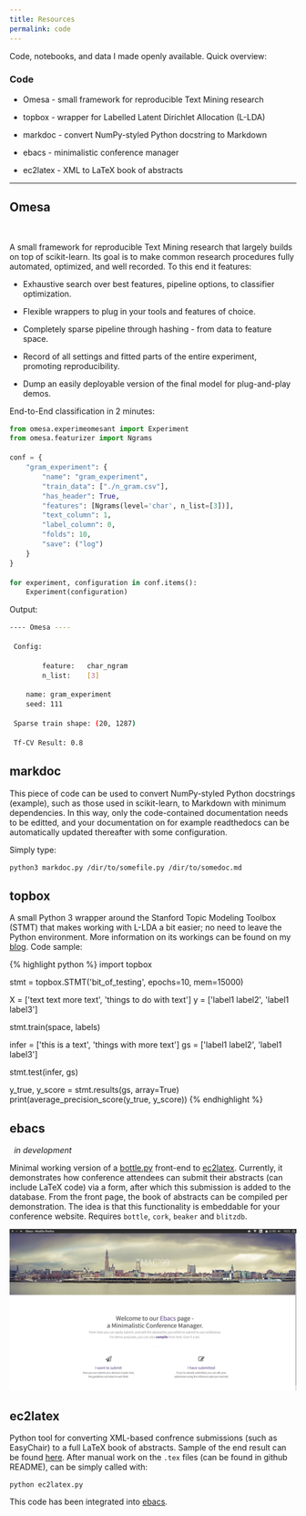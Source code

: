 ```yaml
---
title: Resources
permalink: code
---
```


Code, notebooks, and data I made openly available. Quick overview:

### Code

* Omesa - small framework for reproducible Text Mining research

* topbox - wrapper for Labelled Latent Dirichlet Allocation (L-LDA)

* markdoc - convert NumPy-styled Python docstring to Markdown

* ebacs - minimalistic conference manager

* ec2latex - XML to LaTeX book of abstracts

----

## Omesa

<a href="http://github.com/cmry/omesa"><i class="fa fa-github"></i></a>  &nbsp;  <a href="http://omesa.readthedocs.org/"><i class="fa fa-book"></i></a>

A small framework for reproducible Text Mining research that largely builds
on top of scikit-learn. Its goal is to make common research procedures fully
automated, optimized, and well recorded. To this end it features:

- Exhaustive search over best features, pipeline options, to classifier optimization.

- Flexible wrappers to plug in your tools and features of choice.

- Completely sparse pipeline through hashing - from data to feature space.

- Record of all settings and fitted parts of the entire experiment, promoting reproducibility.

- Dump an easily deployable version of the final model for plug-and-play demos.

End-to-End classification in 2 minutes:

``` python
from omesa.experimeomesant import Experiment
from omesa.featurizer import Ngrams

conf = {
    "gram_experiment": {
        "name": "gram_experiment",
        "train_data": ["./n_gram.csv"],
        "has_header": True,
        "features": [Ngrams(level='char', n_list=[3])],
        "text_column": 1,
        "label_column": 0,
        "folds": 10,
        "save": ("log")
    }
}

for experiment, configuration in conf.items():
    Experiment(configuration)
```

Output:

``` bash
---- Omesa ----

 Config:

        feature:   char_ngram
        n_list:    [3]

    name: gram_experiment
    seed: 111

 Sparse train shape: (20, 1287)

 Tf-CV Result: 0.8
```

## markdoc

<a href="http://github.com/cmry/markdoc"><i class="fa fa-github"></i></a>

This piece of code can be used to convert NumPy-styled Python docstrings
(example), such as those used in scikit-learn, to Markdown with minimum
dependencies. In this way, only the code-contained documentation needs to be
editted, and your documentation on for example readthedocs can be automatically
updated thereafter with some configuration.

Simply type:

``` bash
python3 markdoc.py /dir/to/somefile.py /dir/to/somedoc.md
```


## topbox

<a href="http://github.com/cmry/topbox"><i class="fa fa-github"></i></a>

A small Python 3 wrapper around the Stanford Topic Modeling Toolbox (STMT) that
makes working with L-LDA a bit easier; no need to leave the Python environment.
More information on its workings can be found on my [blog](https://cmry.github.io/2015/06/18/shed/).
Code sample:

{% highlight python %}
import topbox

stmt = topbox.STMT('bit_of_testing', epochs=10, mem=15000)

X = ['text text more text', 'things to do with text']
y = ['label1 label2', 'label1 label3']

stmt.train(space, labels)

infer = ['this is a text', 'things with more text']
gs = ['label1 label2', 'label1 label3']

stmt.test(infer, gs)

y_true, y_score = stmt.results(gs, array=True)
print(average_precision_score(y_true, y_score))
{% endhighlight %}

## ebacs

<a href="http://github.com/cmry/ebacs"><i class="fa fa-github"></i></a> &nbsp; *in development*

Minimal working version of a [bottle.py](http://http://www.bottlepy.org/)
front-end to [ec2latex](http://github.com/cmry/ec2latex). Currently, it demonstrates how
conference attendees can submit their abstracts (can include LaTeX code) via a form, after
which this submission is added to the database. From the front page, the book of abstracts
can be compiled per demonstration. The idea is that this functionality is
embeddable for your conference website. Requires `bottle`, `cork`, `beaker` and `blitzdb`.

![twitter](/assets/img/ebacs.png)

## ec2latex

<a href="http://github.com/cmry/ec2latex"><i class="fa fa-github"></i></a>

Python tool for converting XML-based confrence submissions (such as EasyChair)
to a full LaTeX book of abstracts. Sample of the end result can be found [here](http://www.clips.uantwerpen.be/~ben/sites/default/files/book_of_abstracts_final.pdf).
After manual work on the `.tex` files (can be found in github README),
can be simply called with:

    python ec2latex.py

This code has been integrated into [ebacs](https://www.github.com/cmry/ebacs).
